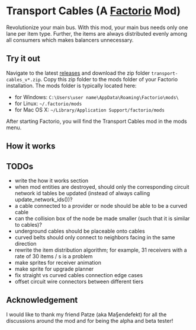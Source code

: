 # Transport Cables (A [Factorio](https://www.factorio.com/) Mod)

Revolutionize your main bus.
With this mod, your main bus needs only one lane per item type.
Further, the items are always distributed evenly among all consumers
which makes balancers unnecessary.

## Try it out

Navigate to the latest [releases](https://github.com/michael-koller-91/transport-cables/releases)
and download the zip folder `transport-cables_v*.zip`.
Copy this zip folder to the mods folder of your Factorio installation.
The mods folder is typically located here:
* for Windows: `C:\Users\user name\AppData\Roaming\Factorio\mods\`
* for Linux: `~/.factorio/mods`
* for Mac OS X: `~/Library/Application Support/factorio/mods`

After starting Factorio, you will find the Transport Cables mod in the mods menu.

## How it works

## TODOs

* write the how it works section
* when mod entities are destroyed, should only the corresponding circuit network id tables be updated (instead of always calling update_network_ids())?
* a cable connected to a provider or node should be able to be a curved cable
* can the collision box of the node be made smaller (such that it is similar to cables)?
* underground cables should be placeable onto cables
* curved belts should only connect to neighbors facing in the same direction
* rewrite the item distribution algorithm; for example, 31 receivers with a rate of 30 items / s is a problem
* make sprites for receiver animation
* make sprite for upgrade planner
* fix straight vs curved cables connection edge cases
* offset circuit wire connectors between different tiers

## Acknowledgement

I would like to thank my friend Patze (aka Ma§endefekt) for all the discussions around the mod
and for being the alpha and beta tester!
